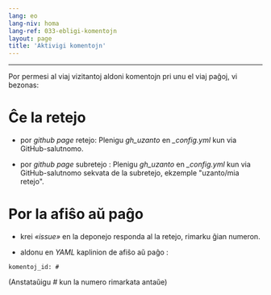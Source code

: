 ```yaml
---
lang: eo
lang-niv: homa
lang-ref: 033-ebligi-komentojn
layout: page
title: 'Aktivigi komentojn'
---
```


---

Por permesi al viaj vizitantoj aldoni komentojn pri unu el viaj paĝoj, vi bezonas:

# Ĉe la retejo
 * por  _github page_  retejo: Plenigu  _gh\_uzanto_  en  _\_config.yml_  kun via GitHub-salutnomo. 

 * por  _github page_ subretejo : Plenigu  _gh\_uzanto_  en  _\_config.yml_  kun via GitHub-salutnomo sekvata de la subretejo, ekzemple "uzanto/mia retejo". 


# Por la afiŝo aŭ paĝo
 * krei _«issue»_ en la deponejo responda al la retejo, rimarku ĝian numeron.


 * aldonu en _YAML_ kaplinion de afiŝo aŭ paĝo :  


```
komentoj_id: #
```
(Anstataŭigu _#_ kun la numero rimarkata antaŭe)
